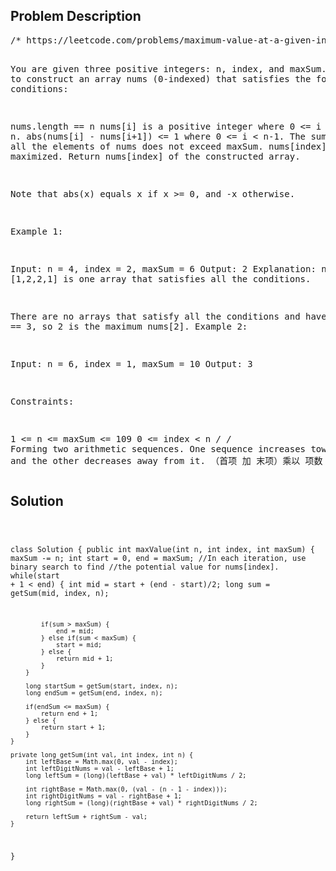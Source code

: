 <!--
<style>
  body { font-family: Arial, sans-serif; }
  .container { max-width: 400px; margin: auto; padding: 10px; }
  .comment-block { background-color: #f9f9f9; padding: 10px; border-left: 5px solid #ccc; max-width: 400px; margin: 20px auto; overflow-wrap: break-word; white-space: pre-wrap; }
  .code-block { background-color: #f4f4f4; padding: 10px; border: 1px solid #ddd; }
</style>
-->

<div class='container'>
<h2>Problem Description</h2>
<div class='comment-block'>
<pre>
/* https://leetcode.com/problems/maximum-value-at-a-given-index-in-a-bounded-array/description/

You are given three positive integers: n, index, and maxSum. 
You want to construct an array nums (0-indexed) that satisfies 
the following conditions:

nums.length == n
nums[i] is a positive integer where 0 <= i < n.
abs(nums[i] - nums[i+1]) <= 1 where 0 <= i < n-1.
The sum of all the elements of nums does not exceed maxSum.
nums[index] is maximized.
Return nums[index] of the constructed array.

Note that abs(x) equals x if x >= 0, and -x otherwise.

 

Example 1:

Input: n = 4, index = 2,  maxSum = 6
Output: 2
Explanation: nums = [1,2,2,1] is one array that satisfies all 
the conditions.

There are no arrays that satisfy all the conditions 
and have nums[2] == 3, 
so 2 is the maximum nums[2].
Example 2:

Input: n = 6, index = 1,  maxSum = 10
Output: 3
 

Constraints:

1 <= n <= maxSum <= 109
0 <= index < n
*/
    	/*
    	Forming two arithmetic sequences. 
    	One sequence increases towards index, and the other decreases away from it.
		（首项 加 末项）乘以 项数 除以2
    	*/
</pre>
</div>

<h2>Solution</h2>
<div class='code-block'>
<pre><code class='language-java'>

class Solution {
    public int maxValue(int n, int index, int maxSum) {
        maxSum -= n;
        int start = 0, end = maxSum;
        //In each iteration, use binary search to find 
        //the potential value for nums[index].
        while(start + 1 < end) {
            int mid = start + (end - start)/2;
            long sum = getSum(mid, index, n);

            if(sum > maxSum) {
                end = mid;
            } else if(sum < maxSum) {
                start = mid;
            } else {
                return mid + 1;
            }
        }

        long startSum = getSum(start, index, n);
        long endSum = getSum(end, index, n);

        if(endSum <= maxSum) {
            return end + 1;
        } else {
            return start + 1;
        }
    }

    private long getSum(int val, int index, int n) {
        int leftBase = Math.max(0, val - index);
        int leftDigitNums = val - leftBase + 1;
        long leftSum = (long)(leftBase + val) * leftDigitNums / 2;

        int rightBase = Math.max(0, (val - (n - 1 - index)));
        int rightDigitNums = val - rightBase + 1;
        long rightSum = (long)(rightBase + val) * rightDigitNums / 2;

        return leftSum + rightSum - val;
    }
}</code></pre>
</div>
</div>
